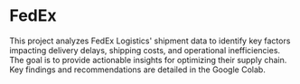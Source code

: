 # FedEx
This project analyzes FedEx Logistics' shipment data to identify key factors impacting delivery delays, shipping costs, and operational inefficiencies. The goal is to provide actionable insights for optimizing their supply chain. Key findings and recommendations are detailed in the Google Colab.
